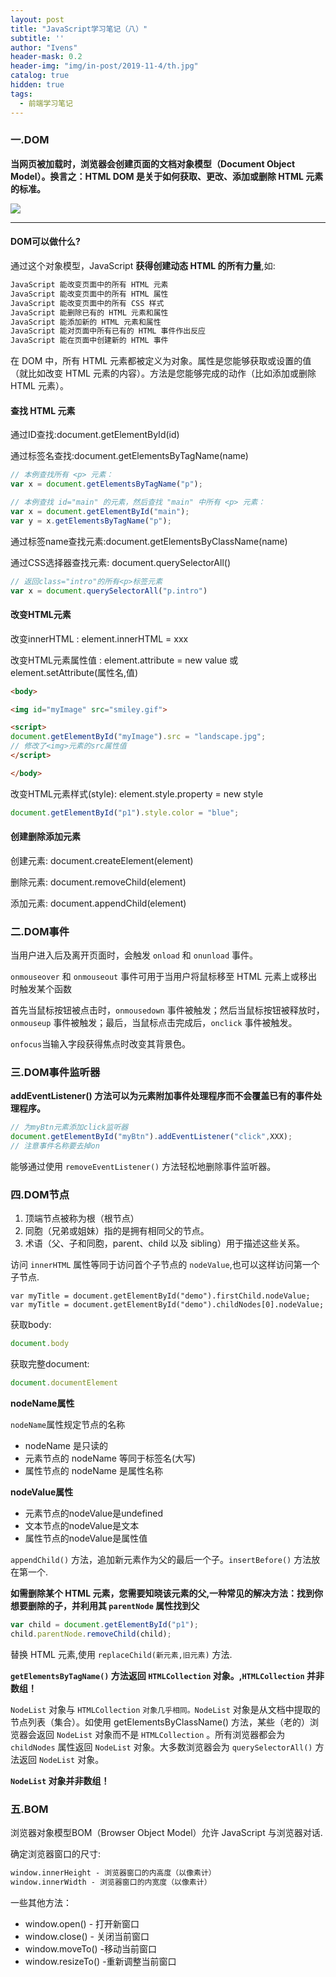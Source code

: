 ```yaml
---
layout: post
title: "JavaScript学习笔记（八）"
subtitle: ''
author: "Ivens"
header-mask: 0.2
header-img: "img/in-post/2019-11-4/th.jpg"
catalog: true
hidden: true
tags:
  - 前端学习笔记
---
```


### 一.DOM

**当网页被加载时，浏览器会创建页面的文档对象模型（Document Object Model）。换言之：HTML DOM 是关于如何获取、更改、添加或删除 HTML 元素的标准。**

![](../../../../img/in-post/2019-11-6/a.png)

***

#### DOM可以做什么?

通过这个对象模型，JavaScript **获得创建动态 HTML 的所有力量**,如:

```txt
JavaScript 能改变页面中的所有 HTML 元素
JavaScript 能改变页面中的所有 HTML 属性
JavaScript 能改变页面中的所有 CSS 样式
JavaScript 能删除已有的 HTML 元素和属性
JavaScript 能添加新的 HTML 元素和属性
JavaScript 能对页面中所有已有的 HTML 事件作出反应
JavaScript 能在页面中创建新的 HTML 事件
```

在 DOM 中，所有 HTML 元素都被定义为对象。属性是您能够获取或设置的值（就比如改变 HTML 元素的内容）。方法是您能够完成的动作（比如添加或删除 HTML 元素）。


#### 查找 HTML 元素

通过ID查找:document.getElementById(id)

通过标签名查找:document.getElementsByTagName(name)
```js
// 本例查找所有 <p> 元素：
var x = document.getElementsByTagName("p");
```

```js
// 本例查找 id="main" 的元素，然后查找 "main" 中所有 <p> 元素：
var x = document.getElementById("main");
var y = x.getElementsByTagName("p"); 
```

通过标签name查找元素:document.getElementsByClassName(name)

通过CSS选择器查找元素: document.querySelectorAll()
```js
// 返回class="intro"的所有<p>标签元素
var x = document.querySelectorAll("p.intro")
```

#### 改变HTML元素

改变innerHTML : element.innerHTML = xxx

改变HTML元素属性值 : element.attribute = new value 或  element.setAttribute(属性名,值)
```html
<body>

<img id="myImage" src="smiley.gif">

<script>
document.getElementById("myImage").src = "landscape.jpg";
// 修改了<img>元素的src属性值
</script>

</body>
```

改变HTML元素样式(style): element.style.property = new style 
```js
document.getElementById("p1").style.color = "blue";
```

#### 创建删除添加元素

创建元素: document.createElement(element)

删除元素: document.removeChild(element)

添加元素: document.appendChild(element)

### 二.DOM事件

当用户进入后及离开页面时，会触发 `onload` 和 `onunload` 事件。

`onmouseover` 和 `onmouseout` 事件可用于当用户将鼠标移至 HTML 元素上或移出时触发某个函数

首先当鼠标按钮被点击时，`onmousedown` 事件被触发；然后当鼠标按钮被释放时，`onmouseup` 事件被触发；最后，当鼠标点击完成后，`onclick` 事件被触发。

`onfocus`当输入字段获得焦点时改变其背景色。

### 三.DOM事件监听器

**addEventListener() 方法可以为元素附加事件处理程序而不会覆盖已有的事件处理程序。**

```js
// 为myBtn元素添加click监听器
document.getElementById("myBtn").addEventListener("click",XXX);
// 注意事件名称要去掉on
```

能够通过使用 `removeEventListener()` 方法轻松地删除事件监听器。

### 四.DOM节点

1. 顶端节点被称为根（根节点）
2. 同胞（兄弟或姐妹）指的是拥有相同父的节点。
3. 术语（父、子和同胞，parent、child 以及 sibling）用于描述这些关系。

访问 `innerHTML` 属性等同于访问首个子节点的 `nodeValue`,也可以这样访问第一个子节点.
```
var myTitle = document.getElementById("demo").firstChild.nodeValue;
var myTitle = document.getElementById("demo").childNodes[0].nodeValue;
```

获取body:
```js
document.body
```

获取完整document:
```js
document.documentElement
```

**nodeName属性**

`nodeName`属性规定节点的名称

- nodeName 是只读的
- 元素节点的 nodeName 等同于标签名(大写)
- 属性节点的 nodeName 是属性名称

**nodeValue属性**
- 元素节点的nodeValue是undefined
- 文本节点的nodeValue是文本
- 属性节点的nodeValue是属性值

`appendChild()` 方法，追加新元素作为父的最后一个子。`insertBefore()` 方法放在第一个.

**如需删除某个 HTML 元素，您需要知晓该元素的父,一种常见的解决方法：找到你想要删除的子，并利用其 `parentNode` 属性找到父**
```js
var child = document.getElementById("p1");
child.parentNode.removeChild(child);
```

替换 HTML 元素,使用 `replaceChild(新元素,旧元素)` 方法.

**`getElementsByTagName()` 方法返回 `HTMLCollection` 对象。,`HTMLCollection` 并非数组！**

`NodeList` 对象与 `HTMLCollection` `对象几乎相同。NodeList` 对象是从文档中提取的节点列表（集合）。如使用 getElementsByClassName() 方法，某些（老的）浏览器会返回 `NodeList` 对象而不是 `HTMLCollection` 。所有浏览器都会为 `childNodes` 属性返回 `NodeList` 对象。大多数浏览器会为 `querySelectorAll()` 方法返回 `NodeList` 对象。

**`NodeList` 对象并非数组！**

### 五.BOM

浏览器对象模型BOM（Browser Object Model）允许 JavaScript 与浏览器对话.

确定浏览器窗口的尺寸:
```txt
window.innerHeight - 浏览器窗口的内高度（以像素计）
window.innerWidth - 浏览器窗口的内宽度（以像素计）
```

一些其他方法：

- window.open() - 打开新窗口
- window.close() - 关闭当前窗口
- window.moveTo() -移动当前窗口
- window.resizeTo() -重新调整当前窗口